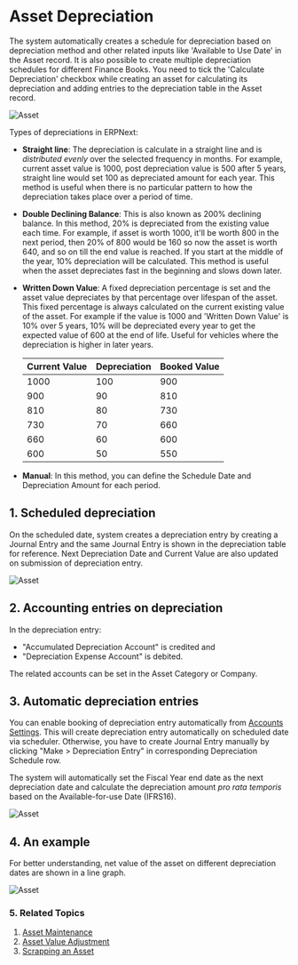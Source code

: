 <!-- add breadcrumbs -->
# Asset Depreciation

The system automatically creates a schedule for depreciation based on depreciation method and other related inputs like 'Available to Use Date' in the Asset record. It is also possible to create multiple depreciation schedules for different Finance Books. You need to tick the 'Calculate Depreciation' checkbox while creating an asset for calculating its depreciation and adding entries to the depreciation table in the Asset record.

<img class="screenshot" alt="Asset" src="{{docs_base_url}}/v13/assets/img/asset/depreciation-schedule.png">

Types of depreciations in ERPNext:

* **Straight line**: The depreciation is calculate in a straight line and is _distributed evenly_ over the selected frequency in months. For example, current asset value is 1000, post depreciation value is 500 after 5 years, straight line would set 100 as depreciated amount for each year. This method is useful when there is no particular pattern to how the depreciation takes place over a period of time.

* **Double Declining Balance**: This is also known as 200% declining balance. In this method, 20% is depreciated from the existing value each time. For example, if asset is worth 1000, it'll be worth 800 in the next period, then 20% of 800 would be 160 so now the asset is worth 640, and so on till the end value is reached. If you start at the middle of the year, 10% depreciation will be calculated. This method is useful when the asset depreciates fast in the beginning and slows down later.

* **Written Down Value**: A fixed depreciation percentage is set and the asset value depreciates by that percentage over lifespan of the asset. This fixed percentage is always calculated on the current existing value of the asset. For example if the value is 1000 and 'Written Down Value' is 10% over 5 years, 10% will be depreciated every year to get the expected value of 600 at the end of life. Useful for vehicles where the depreciation is higher in later years.

    | Current Value | Depreciation | Booked Value |
    | -------------- | ----------- | ------------ |
    | 1000 | 100 | 900 |
    | 900 | 90 | 810 |
    | 810 | 80 | 730 |
    | 730 | 70 | 660 |
    | 660 | 60 | 600 |
    | 600 | 50 | 550 |


* **Manual**: In this method, you can define the Schedule Date and Depreciation Amount for each period.

## 1. Scheduled depreciation
On the scheduled date, system creates a depreciation entry by creating a Journal Entry and the same Journal Entry is shown in the depreciation table for reference. Next Depreciation Date and Current Value are also updated on submission of depreciation entry.

<img class="screenshot" alt="Asset" src="{{docs_base_url}}/v13/assets/img/asset/depreciation-entry.png">

## 2. Accounting entries on depreciation
In the depreciation entry:

- "Accumulated Depreciation Account" is credited and
- "Depreciation Expense Account" is debited.

The related accounts can be set in the Asset Category or Company.

## 3. Automatic depreciation entries
You can enable booking of depreciation entry automatically from [Accounts Settings](/docs/v13/user/manual/en/accounts/accounts-settings). This will create depreciation entry automatically on scheduled date via scheduler. Otherwise, you have to create Journal Entry manually by clicking "Make > Depreciation Entry" in corresponding Depreciation Schedule row.

The system will automatically set the Fiscal Year end date as the next depreciation date and calculate the depreciation amount *pro rata temporis* based on the Available-for-use Date (IFRS16).

<img class="screenshot" alt="Asset" src="/docs/v13/assets/img/asset/asset_prorated_depreciation.png">

## 4. An example
For better understanding, net value of the asset on different depreciation dates are shown in a line graph.

<img class="screenshot" alt="Asset" src="{{docs_base_url}}/v13/assets/img/asset/asset-graph.png">

### 5. Related Topics
1. [Asset Maintenance](/docs/v13/user/manual/en/asset/asset-maintenance)
1. [Asset Value Adjustment](/docs/v13/user/manual/en/asset/asset-value-adjustment)
1. [Scrapping an Asset](/docs/v13/user/manual/en/asset/scrapping-an-asset)
